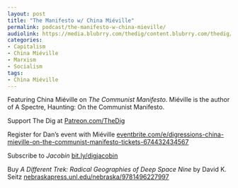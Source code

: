 ```yaml
---
layout: post
title: "The Manifesto w/ China Miéville"
permalink: podcast/the-manifesto-w-china-mieville/
audiolink: https://media.blubrry.com/thedig/content.blubrry.com/thedig/The_Dig-Ep_410-Mieville.mp3
categories:
- Capitalism
- China Miéville
- Marxism
- Socialism
tags:
- China Miéville
---
```


Featuring China Miéville on *The Communist Manifesto*. Miéville is the author of A Spectre, Haunting: On the Communist Manifesto.

Support The Dig at [Patreon.com/TheDig](http://Patreon.com/TheDig)

Register for Dan’s event with Miéville [eventbrite.com/e/digressions-china-mieville-on-the-communist-manifesto-tickets-674432434567](http://eventbrite.com/e/digressions-china-mieville-on-the-communist-manifesto-tickets-674432434567)

Subscribe to *Jacobin* [bit.ly/digjacobin](http://bit.ly/digjacobin)

Buy *A Different Trek: Radical Geographies of Deep Space Nine* by David K. Seitz [nebraskapress.unl.edu/nebraska/9781496227997](http://nebraskapress.unl.edu/nebraska/9781496227997)

